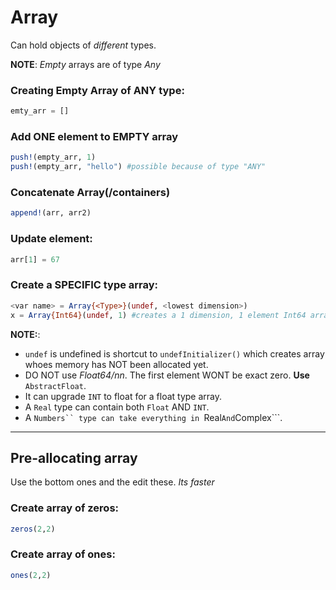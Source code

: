 
# Array
Can hold objects of _different_ types.

**NOTE**: _Empty_ arrays are of type _Any_   

### Creating Empty Array of ANY type:
```julia
emty_arr = []
```
   
### Add ONE element to EMPTY array
```julia
push!(empty_arr, 1)
push!(empty_arr, "hello") #possible because of type "ANY"
```

### Concatenate Array(/containers)
```julia
append!(arr, arr2)
```

### Update element:
```julia
arr[1] = 67
```

### Create a SPECIFIC type array:
```julia
<var name> = Array{<Type>}(undef, <lowest dimension>)
x = Array{Int64}(undef, 1) #creates a 1 dimension, 1 element Int64 array
```

**NOTE:**: 

* ```undef``` is undefined is shortcut to ```undefInitializer()``` which creates array whoes memory has NOT been allocated yet.
*  DO NOT use _Float64/nn_. The first element WONT be exact zero. **Use** ```AbstractFloat```.
*  It can upgrade ```INT``` to float for a float type array.
*  A ```Real``` type can contain both ```Float``` AND ```INT```.
*  A ```Numbers`` type can take everything in ```Real``` And ```Complex```.

___
## Pre-allocating array   
Use the bottom ones and the edit these. _Its faster_
   
### Create array of zeros:
```julia
zeros(2,2)
```

### Create array of ones:
```julia
ones(2,2)
```
   
